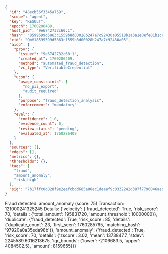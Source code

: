```json
{
  "id": "48ecb56f3345a759",
  "scope": "agent",
  "key": "RESULT",
  "epoch": 1760286409,
  "host_pid": "9e6742732c60:1",
  "hash": "8599599d5863c1559b8d00028b247a7c92430a05518b1a3a1e0efe81b1ce3457",
  "cid": "QmV18599599d5863c1559b8d00028b247a7c92430a05",
  "aicp": {
    "prov": {
      "issuer": "9e6742732c60:1",
      "created_at": 1760286409,
      "method": "automated_fraud_detection",
      "vc_type": "VerifiableCredential"
    },
    "ucon": {
      "usage_constraints": [
        "no_pii_export",
        "audit_required"
      ],
      "purpose": "fraud_detection_analysis",
      "enforcement": "mandatory"
    },
    "eval": {
      "confidence": 1.0,
      "evidence_count": 0,
      "review_status": "pending",
      "evaluated_at": 1760286409
    }
  },
  "sources": [],
  "edges": [],
  "metrics": {},
  "thresholds": {},
  "tags": [
    "fraud",
    "amount_anomaly",
    "risk_high"
  ],
  "sig": "7b17ffc0d828f9e2eefcbdd685a06ec1deaaf9c0332242d387f7790046aed407"
}
```

Fraud detected: amount_anomaly (score: 75)
Transaction: 121000241325245
Details: {'velocity': {'fraud_detected': True, 'risk_score': 70, 'details': {'total_amount': 195831720, 'amount_threshold': 10000000}}, 'duplicate': {'fraud_detected': True, 'risk_score': 85, 'details': {'duplicate_count': 23, 'first_seen': 1760285765, 'matching_hash': '97920a0a35eda98b'}}, 'amount_anomaly': {'fraud_detected': True, 'risk_score': 70, 'details': {'zscore': 3.02, 'mean': 1373847.7, 'stdev': 2245589.6016213675, 'iqr_bounds': {'lower': -2106683.5, 'upper': 4084502.5}, 'amount': 8159655}}}